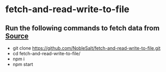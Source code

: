 # fetch-and-read-write-to-file

## Run the following commands to fetch data from [Source](http://jsonplaceholder.typicode.com/posts)
- git clone https://github.com/NobleSalt/fetch-and-read-write-to-file.git
- cd fetch-and-read-write-to-file/
- npm i
- npm start
  